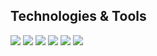 ## Technologies & Tools 

![](https://img.shields.io/badge/OS-Linux-informational?style=flat&logo=linux&logoColor=white&color=c0dcec)
![](https://img.shields.io/badge/OS-Windows-informational?style=flat&logo=windows&logoColor=white&color=c0dcec)
![](https://img.shields.io/badge/Code-Spring_Boot-informational?style=flat&logo=spring%20boot&logoColor=white&color=48bcd1)
![](https://img.shields.io/badge/Code-Thymeleaf-informational?style=flat&logo=thymeleaf&logoColor=white&color=48bcd1)
![](https://img.shields.io/badge/Tools-CircleCI-informational?style=flat&logo=circleci&logoColor=white&color=45b08c)
![](https://img.shields.io/badge/Tools-Sourcetree-informational?style=flat&logo=sourcetree&logoColor=white&color=45b08c)



<!--
**faizalabdrahman/faizalabdrahman** is a ✨ _special_ ✨ repository because its `README.md` (this file) appears on your GitHub profile. 👋

Here are some ideas to get you started:

- 🔭 I’m currently working on ...
- 🌱 I’m currently learning ...
- 👯 I’m looking to collaborate on ...
- 🤔 I’m looking for help with ...
- 💬 Ask me about ...
- 📫 How to reach me: ...
- 😄 Pronouns: ...
- ⚡ Fun fact: ...
-->
